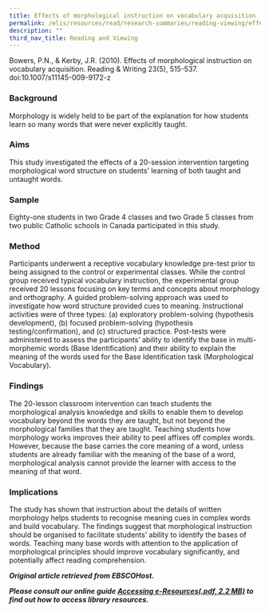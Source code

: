 ```yaml
---
title: Effects of morphological instruction on vocabulary acquisition
permalink: /elis/resources/read/research-summaries/reading-viewing/effects-morphological-instruction-vocabulary/
description: ""
third_nav_title: Reading and Viewing
---
```

Bowers, P.N., & Kerby, J.R. (2010). Effects of morphological instruction on vocabulary acquisition. Reading & Writing 23(5), 515-537. doi:10.1007/s11145-009-9172-z

### Background

Morphology is widely held to be part of the explanation for how students learn so many words that were never explicitly taught.

### Aims

This study investigated the effects of a 20-session intervention targeting morphological word structure on students’ learning of both taught and untaught words.

### Sample

Eighty-one students in two Grade 4 classes and two Grade 5 classes from two public Catholic schools in Canada participated in this study.

### Method

Participants underwent a receptive vocabulary knowledge pre-test prior to being assigned to the control or experimental classes. While the control group received typical vocabulary instruction, the experimental group received 20 lessons focusing on key terms and concepts about morphology and orthography. A guided problem-solving approach was used to investigate how word structure provided cues to meaning. Instructional activities were of three types: (a) exploratory problem-solving (hypothesis development), (b) focused problem-solving (hypothesis testing/confirmation), and (c) structured practice. Post-tests were administered to assess the participants’ ability to identify the base in multi-morphemic words (Base Identification) and their ability to explain the meaning of the words used for the Base Identification task (Morphological Vocabulary).

### Findings

The 20-lesson classroom intervention can teach students the morphological analysis knowledge and skills to enable them to develop vocabulary beyond the words they are taught, but not beyond the morphological families that they are taught. Teaching students how morphology works improves their ability to peel affixes off complex words. However, because the base carries the core meaning of a word, unless students are already familiar with the meaning of the base of a word, morphological analysis cannot provide the learner with access to the meaning of that word.

### Implications

The study has shown that instruction about the details of written morphology helps students to recognise meaning cues in complex words and build vocabulary. The findings suggest that morphological instruction should be organised to facilitate students’ ability to identify the bases of words. Teaching many base words with attention to the application of morphological principles should improve vocabulary significantly, and potentially affect reading comprehension.

_**Original article retrieved from EBSCOHost.**_  

**_Please consult our online guide [Accessing e-Resources(.pdf, 2.2 MB)](https://academyofsingaporeteachers-moe-edu-sg-admin.cwp.sg/elis/resources/read/research-summaries/reading-and-viewing/18e45074-6b1b-4ac7-811f-1a8da16c4f81 "Accessing e-Resources") to find out how to access library resources._**
